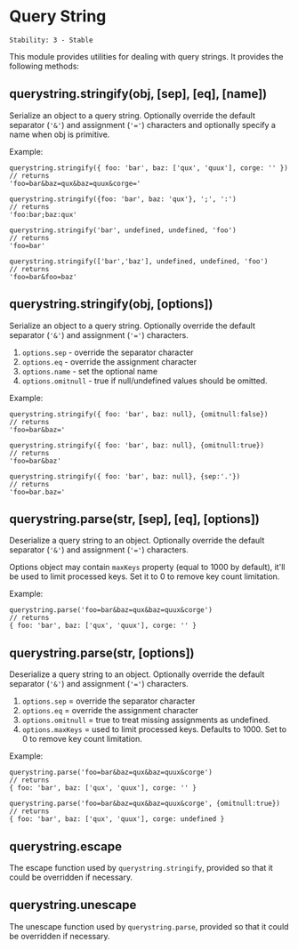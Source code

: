 # Query String

    Stability: 3 - Stable

<!--name=querystring-->

This module provides utilities for dealing with query strings.
It provides the following methods:

## querystring.stringify(obj, [sep], [eq], [name])

Serialize an object to a query string.
Optionally override the default separator (`'&'`) and assignment (`'='`)
characters and optionally specify a name when obj is primitive.

Example:

    querystring.stringify({ foo: 'bar', baz: ['qux', 'quux'], corge: '' })
    // returns
    'foo=bar&baz=qux&baz=quux&corge='

    querystring.stringify({foo: 'bar', baz: 'qux'}, ';', ':')
    // returns
    'foo:bar;baz:qux'

    querystring.stringify('bar', undefined, undefined, 'foo')
    // returns
    'foo=bar'

    querystring.stringify(['bar','baz'], undefined, undefined, 'foo')
    // returns
    'foo=bar&foo=baz'

## querystring.stringify(obj, [options])

Serialize an object to a query string.
Optionally override the default separator (`'&'`) and assignment (`'='`)
characters.

1. `options.sep` - override the separator character
1. `options.eq` - override the assignment character
1. `options.name` - set the optional name
1. `options.omitnull` - true if null/undefined values should be omitted.

Example:

    querystring.stringify({ foo: 'bar', baz: null}, {omitnull:false})
    // returns
    'foo=bar&baz='

    querystring.stringify({ foo: 'bar', baz: null}, {omitnull:true})
    // returns
    'foo=bar&baz'

    querystring.stringify({ foo: 'bar', baz: null}, {sep:'.'})
    // returns
    'foo=bar.baz='

## querystring.parse(str, [sep], [eq], [options])

Deserialize a query string to an object.
Optionally override the default separator (`'&'`) and assignment (`'='`)
characters.

Options object may contain `maxKeys` property (equal to 1000 by default), it'll
be used to limit processed keys. Set it to 0 to remove key count limitation.

Example:

    querystring.parse('foo=bar&baz=qux&baz=quux&corge')
    // returns
    { foo: 'bar', baz: ['qux', 'quux'], corge: '' }

## querystring.parse(str, [options])

Deserialize a query string to an object.
Optionally override the default separator (`'&'`) and assignment (`'='`)
characters.

1. `options.sep` = override the separator character
1. `options.eq` = override the assignment character
1. `options.omitnull` = true to treat missing assignments as undefined.
1. `options.maxKeys` = used to limit processed keys. Defaults to 1000. Set to 0 to remove key count limitation.

Example:

    querystring.parse('foo=bar&baz=qux&baz=quux&corge')
    // returns
    { foo: 'bar', baz: ['qux', 'quux'], corge: '' }

    querystring.parse('foo=bar&baz=qux&baz=quux&corge', {omitnull:true})
    // returns
    { foo: 'bar', baz: ['qux', 'quux'], corge: undefined }

## querystring.escape

The escape function used by `querystring.stringify`,
provided so that it could be overridden if necessary.

## querystring.unescape

The unescape function used by `querystring.parse`,
provided so that it could be overridden if necessary.
